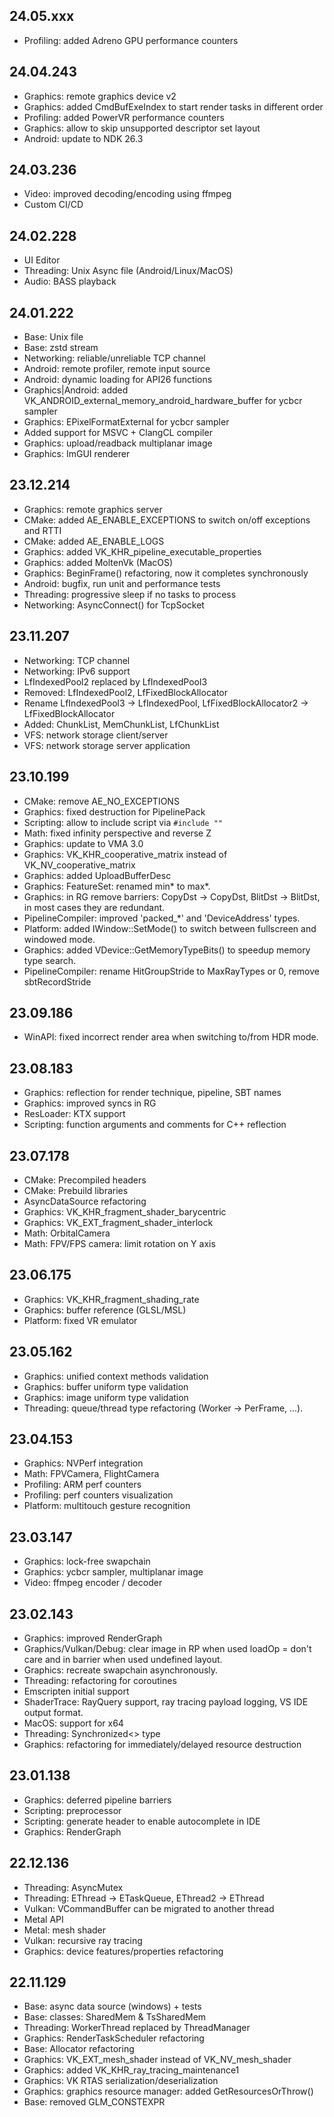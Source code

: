 ## 24.05.xxx

- Profiling: added Adreno GPU performance counters


## 24.04.243

- Graphics: remote graphics device v2
- Graphics: added CmdBufExeIndex to start render tasks in different order
- Profiling: added PowerVR performance counters
- Graphics: allow to skip unsupported descriptor set layout
- Android: update to NDK 26.3


## 24.03.236

- Video: improved decoding/encoding using ffmpeg
- Custom CI/CD


## 24.02.228

- UI Editor
- Threading: Unix Async file (Android/Linux/MacOS)
- Audio: BASS playback


## 24.01.222

- Base: Unix file
- Base: zstd stream
- Networking: reliable/unreliable TCP channel
- Android: remote profiler, remote input source
- Android: dynamic loading for API26 functions
- Graphics|Android: added VK_ANDROID_external_memory_android_hardware_buffer for ycbcr sampler
- Graphics: EPixelFormatExternal for ycbcr sampler
- Added support for MSVC + ClangCL compiler
- Graphics: upload/readback multiplanar image
- Graphics: ImGUI renderer


## 23.12.214

- Graphics: remote graphics server
- CMake: added AE_ENABLE_EXCEPTIONS to switch on/off exceptions and RTTI
- CMake: added AE_ENABLE_LOGS
- Graphics: added VK_KHR_pipeline_executable_properties
- Graphics: added MoltenVk (MacOS)
- Graphics: BeginFrame() refactoring, now it completes synchronously
- Android: bugfix, run unit and performance tests
- Threading: progressive sleep if no tasks to process
- Networking: AsyncConnect() for TcpSocket


## 23.11.207

- Networking: TCP channel
- Networking: IPv6 support
- LfIndexedPool2 replaced by LfIndexedPool3
- Removed: LfIndexedPool2, LfFixedBlockAllocator
- Rename LfIndexedPool3 -> LfIndexedPool, LfFixedBlockAllocator2 -> LfFixedBlockAllocator
- Added: ChunkList, MemChunkList, LfChunkList
- VFS: network storage client/server
- VFS: network storage server application


## 23.10.199

- CMake: remove AE_NO_EXCEPTIONS
- Graphics: fixed destruction for PipelinePack
- Scripting: allow to include script via `#include ""`
- Math: fixed infinity perspective and reverse Z
- Graphics: update to VMA 3.0
- Graphics: VK_KHR_cooperative_matrix instead of VK_NV_cooperative_matrix
- Graphics: added UploadBufferDesc
- Graphics: FeatureSet: renamed min* to max*.
- Graphics: in RG remove barriers: CopyDst -> CopyDst, BlitDst -> BlitDst, in most cases they are redundant.
- PipelineCompiler: improved 'packed_*' and 'DeviceAddress' types.
- Platform: added IWindow::SetMode() to switch between fullscreen and windowed mode.
- Graphics: added VDevice::GetMemoryTypeBits() to speedup memory type search.
- PipelineCompiler: rename HitGroupStride to MaxRayTypes or 0, remove sbtRecordStride


## 23.09.186

- WinAPI: fixed incorrect render area when switching to/from HDR mode.


## 23.08.183

- Graphics: reflection for render technique, pipeline, SBT names
- Graphics: improved syncs in RG
- ResLoader: KTX support
- Scripting: function arguments and comments for C++ reflection


## 23.07.178

- CMake: Precompiled headers
- CMake: Prebuild libraries
- AsyncDataSource refactoring
- Graphics: VK_KHR_fragment_shader_barycentric
- Graphics: VK_EXT_fragment_shader_interlock
- Math: OrbitalCamera
- Math: FPV/FPS camera: limit rotation on Y axis


## 23.06.175

- Graphics: VK_KHR_fragment_shading_rate
- Graphics: buffer reference (GLSL/MSL)
- Platform: fixed VR emulator


## 23.05.162

- Graphics: unified context methods validation
- Graphics: buffer uniform type validation
- Graphics: image uniform type validation
- Threading: queue/thread type refactoring (Worker -> PerFrame, ...).


## 23.04.153

- Graphics: NVPerf integration
- Math: FPVCamera, FlightCamera
- Profiling: ARM perf counters
- Profiling: perf counters visualization
- Platform: multitouch gesture recognition


## 23.03.147

- Graphics: lock-free swapchain
- Graphics: ycbcr sampler, multiplanar image
- Video: ffmpeg encoder / decoder


## 23.02.143

- Graphics: improved RenderGraph
- Graphics/Vulkan/Debug: clear image in RP when used loadOp = don't care and in barrier when used undefined layout.
- Graphics: recreate swapchain asynchronously.
- Threading: refactoring for coroutines
- Emscripten initial support
- ShaderTrace: RayQuery support, ray tracing payload logging, VS IDE output format.
- MacOS: support for x64
- Threading: Synchronized<> type
- Graphics: refactoring for immediately/delayed resource destruction


## 23.01.138

- Graphics: deferred pipeline barriers
- Scripting: preprocessor
- Scripting: generate header to enable autocomplete in IDE
- Graphics: RenderGraph


## 22.12.136

- Threading: AsyncMutex
- Threading: EThread -> ETaskQueue, EThread2 -> EThread
- Vulkan: VCommandBuffer can be migrated to another thread
- Metal API
- Metal: mesh shader
- Vulkan: recursive ray tracing
- Graphics: device features/properties refactoring


## 22.11.129

- Base: async data source (windows) + tests
- Base: classes: SharedMem & TsSharedMem
- Threading: WorkerThread replaced by ThreadManager
- Graphics: RenderTaskScheduler refactoring
- Base: Allocator refactoring
- Graphics: VK_EXT_mesh_shader instead of VK_NV_mesh_shader
- Graphics: added VK_KHR_ray_tracing_maintenance1
- Graphics: VK RTAS serialization/deserialization
- Graphics: graphics resource manager: added GetResourcesOrThrow()
- Base: removed GLM_CONSTEXPR
